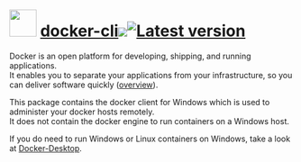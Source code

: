 # <img src="https://rawcdn.githack.com/geicht/chocolatey-packages/94d12e6a67f5fb03baf444cadcea14546de06045/docker-cli/img/docker.png" width="48" height="48"/> [docker-cli](https://community.chocolatey.org/packages/docker-cli)[![](http://transparent-favicon.info/favicon.ico)](#)[![Latest version](https://repology.org/badge/version-for-repo/chocolatey/docker-cli.svg?header=Latest%20version)](https://community.chocolatey.org/packages/docker-cli/27.4.1)

Docker is an open platform for developing, shipping, and running applications. \
It enables you to separate your applications from your infrastructure, so you can deliver software quickly
([overview](https://docs.docker.com/get-started/overview/)).

This package contains the docker client for Windows which is used to administer your docker hosts remotely. \
It does not contain the docker engine to run containers on a Windows host. 

If you do need to run Windows or Linux containers on Windows, take a look at [Docker-Desktop](https://community.chocolatey.org/packages/docker-desktop).
